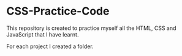 # CSS-Practice-Code

<p>This repository is created to practice myself all the HTML, CSS and JavaScript that I have learnt.</p>

<p>For each project I created a folder.</p>
